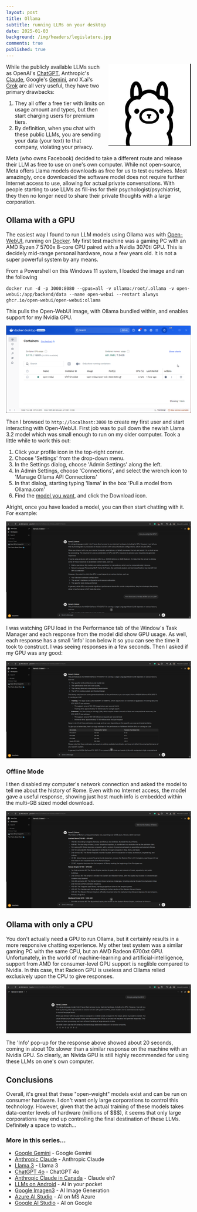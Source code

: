 ```yaml
---
layout: post
title: Ollama
subtitle: running LLMs on your desktop
date: 2025-01-03
background: /img/headers/legislature.jpg
comments: true
published: true
---
```


<img src="/img/posts/ollama_logo.png" class="img-fluid" style="margin-left:10px; float:right"/>

While the publicly available LLMs such as OpenAI's [ChatGPT](https://chatgpt.com/), Anthropic's [Claude](https://claude.ai/), Google's [Gemini](https://gemini.google.com/app), and X.ai's [Grok](https://x.com/i/grok) are all very useful, they have two primary drawbacks:

1. They all offer a free tier with limits on usage amount and types, but then start charging users for premium tiers.
1. By definition, when you chat with these public LLMs, you are sending your data (your text) to that company, violating your privacy.

Meta (who owns Facebook) decided to take a different route and release their LLM as free to use on one's own computer.  While not open-source, Meta offers Llama models downloads as free for us to test ourselves.  Most amazingly, once downloaded the software model does not require further Internet access to use, allowing for actual private conversations.  With people starting to use LLMs as fill-ins for their psychologist/psychiatrist, they then no longer need to share their private thoughts with a large corporation.

## Ollama with a GPU

The easiest way I found to run LLM models using Ollama was with [Open-WebUI](), running on [Docker](https://www.docker.com/products/personal/).  My first test machine was a gaming PC with an AMD Ryzen 7 5700x 8-core CPU paired with a Nvidia 3070ti GPU.  This is decidely mid-range personal hardware, now a few years old.  It is not a super powerful system by any means.

From a Powershell on this Windows 11 system, I loaded the image and ran the following

```
docker run -d -p 3000:8080 --gpus=all -v ollama:/root/.ollama -v open-webui:/app/backend/data --name open-webui --restart always ghcr.io/open-webui/open-webui:ollama
```

This pulls the Open-WebUI image, with Ollama bundled within, and enables support for my Nvidia GPU.

<img src="/img/posts/ollama_galadriel_docker.png" class="img-fluid" />

Then I browsed to `http://localhost:3000` to create my first user and start interacting with Open-WebUI.  First job was to pull down the newish Llama 3.2 model which was small enough to run on my older computer.  Took a little while to work this out:

1. Click your profile icon in the top-right corner.
1. Choose 'Settings' from the drop-down menu.
1. In the Settings dialog, choose 'Admin Settings' along the left.
1. In Admin Settings, choose 'Connections', and select the wrench icon to 'Manage Ollama API Connections'
1. In that dialog, starting typing 'llama' in the box 'Pull a model from Ollama.com'
1. Find the [model you want](https://ollama.com/library), and click the Download icon.

Alright, once you have loaded a model, you can then start chatting with it.  For example:

<img src="/img/posts/ollama_chat_gpus.png" class="img-fluid" />

I was watching GPU load in the Performance tab of the Window's Task Manager and each response from the model did show GPU usage.  As well, each response has a small 'info' icon below it so you can see the time it took to construct.  I was seeing responses in a few seconds.  Then I asked if my GPU was any good:

<img src="/img/posts/ollama_chat_gpu_3070ti.png" class="img-fluid" />

### Offline Mode

I then disabled my computer's network connection and asked the model to tell me about the history of Rome.  Even with no Internet access, the model gave a useful response, showing just host much info is embedded within the multi-GB sized model download.

<img src="/img/posts/ollama_offline_mode.png" class="img-fluid" />

## Ollama with only a CPU

You don't actually need a GPU to run Ollama, but it certainly results in a more responsive chatting experience.  My other test system was a similar gaming PC with the same CPU, but an AMD Radeon 6700xt GPU.  Unfortunately, in the world of machine-learning and artificial-intelligence, support from AMD for consumer-level GPU support is neglible compared to Nvidia.  In this case, that Radeon GPU is useless and Ollama relied exclusively upon the CPU to give responses.

<img src="/img/posts/ollama_amd_gpu.png" class="img-fluid" />

The 'Info' pop-up for the response above showed about 20 seconds, coming in about 10x slower than a similar response on the machine with an Nvidia GPU.  So clearly, an Nivida GPU is still highly recommended for using these LLMs on one's own computer.

## Conclusions

Overall, it's great that these "open-weight" models exist and can be run on consumer hardware.  I don't want only large corporations to control this technology.  However, given that the actual training of these models takes data-center levels of hardware (millions of $$$), it seems that only large corporations may end up controlling the final destination of these LLMs.  Definitely a space to watch...

### More in this series...
* [Google Gemini](/2024/02/16/google-gemini) - Google Gemini
* [Anthropic Claude](/2024/03/04/anthropic-claude) - Anthropic Claude
* [Llama 3](/2024/04/19/llama-3) - Llama 3
* [ChatGPT 4o](/2024/05/21/chatgpt-4o) - ChatGPT 4o
* [Anthropic Claude in Canada](/2024/06/05/anthropic-claude-canada) - Claude eh?
* [LLMs on Android](/2024/07/18/llms-on-android) - AI in your pocket
* [Google Imagen3](/2024/08/28/google-imgen3) - AI Image Generation
* [Azure AI Studio](/2024/09/30/azure-ai-studio) - AI on MS Azure
* [Google AI Studio](/2024/12/08/google-ai-studio) - AI on Google
